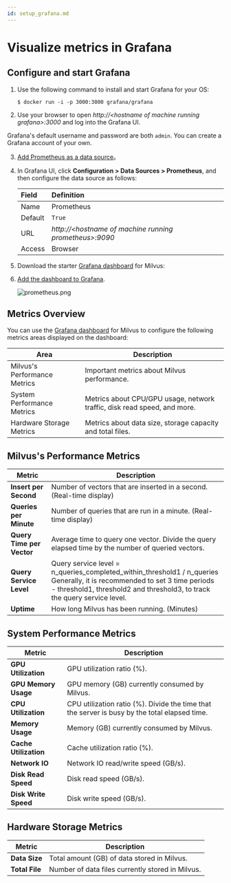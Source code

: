 ```yaml
---
id: setup_grafana.md
---
```



# Visualize metrics in Grafana

## Configure and start Grafana


1. Use the following command to install and start Grafana for your OS:

   ```shell
   $ docker run -i -p 3000:3000 grafana/grafana
   ```

2. Use your browser to open *http://\<hostname of machine running grafana\>:3000* and log into the Grafana UI.

<div class="alert note">
Grafana's default username and password are both <code>admin</code>. You can create a Grafana account of your own.
</div>

3. [Add Prometheus as a data source](https://grafana.com/docs/grafana/latest/features/datasources/add-a-data-source/)。
   
4. In Grafana UI, click **Configuration > Data Sources > Prometheus**, and then configure the data source as follows:

   | Field   | Definition                                             |
   | :------ | :----------------------------------------------------- |
   | Name    | Prometheus                                             |
   | Default | `True`                                                   |
   | URL     | *http://\<hostname of machine running prometheus\>:9090* |
   | Access  | Browser                                                |

5. Download the starter [Grafana dashboard](https://github.com/milvus-io/docs/blob/v{{var.release_version}}/assets/monitoring/dashboard.json) for Milvus:


6. [Add the dashboard to Grafana](http://docs.grafana.org/reference/export_import/#importing-a-dashboard).

   ![prometheus.png](../../../../assets/prometheus.png)


## Metrics Overview

You can use the [Grafana dashboard](https://github.com/milvus-io/docs/blob/v{{var.release_version}}/assets/monitoring/dashboard.json) for Milvus to configure the following metrics areas displayed on the dashboard:


| Area             | Description                                                |
| ---------------- | ---------------------------------------------------------- |
| Milvus's Performance Metrics | Important metrics about Milvus performance.                |
| System Performance Metrics | Metrics about CPU/GPU usage, network traffic, disk read speed, and more.              |
| Hardware Storage Metrics  | Metrics about data size, storage capacity and total files. |

## Milvus's Performance Metrics

| Metric                    | Description                                                  |
| ------------------------- | ------------------------------------------------------------ |
| **Insert per Second**     | Number of vectors that are inserted in a second. (Real-time display) |
| **Queries per Minute**    | Number of queries that are run in a minute. (Real-time display) |
| **Query Time per Vector** | Average time to query one vector. Divide the query elapsed time by the number of queried vectors. |
| **Query Service Level**   | Query service level = n_queries_completed_within_threshold1 / n_queries <br/>Generally, it is recommended to set 3 time periods - threshold1, threshold2 and threshold3, to track the query service level. |
| **Uptime**                | How long Milvus has been running. (Minutes)                  |

## System Performance Metrics

| Metric                | Description                                                  |
| --------------------- | ------------------------------------------------------------ |
| **GPU Utilization**   | GPU utilization ratio (%).                                   |
| **GPU Memory Usage**  | GPU memory (GB) currently consumed by Milvus.                |
| **CPU Utilization**   | CPU utilization ratio (%). Divide the time that the server is busy by the total elapsed time. |
| **Memory Usage**      | Memory (GB) currently consumed by Milvus.                    |
| **Cache Utilization** | Cache utilization ratio (%).                                 |
| **Network IO**        | Network IO read/write speed (GB/s).                    |
| **Disk Read Speed**   | Disk read speed (GB/s).                                      |
| **Disk Write Speed**  | Disk write speed (GB/s).                                     |

## Hardware Storage Metrics

| Metric         | Description                                      |
| -------------- | ------------------------------------------------ |
| **Data Size**  | Total amount (GB) of data stored in Milvus.           |
| **Total File** | Number of data files currently stored in Milvus. |

